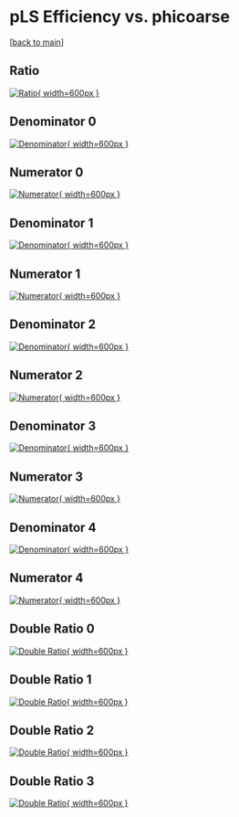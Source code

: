 # pLS Efficiency vs. phicoarse

[[back to main](./)]



## Ratio

[![Ratio](../mtv/var/pLS_base_211_0_eff_phicoarse.png){ width=600px }](../mtv/var/pLS_base_211_0_eff_phicoarse.pdf)

## Denominator 0

[![Denominator](../mtv/den/pLS_base_211_0_eff_phicoarse_den0.png){ width=600px }](../mtv/den/pLS_base_211_0_eff_phicoarse_den0.pdf)

## Numerator 0

[![Numerator](../mtv/num/pLS_base_211_0_eff_phicoarse_num0.png){ width=600px }](../mtv/num/pLS_base_211_0_eff_phicoarse_num0.pdf)

## Denominator 1

[![Denominator](../mtv/den/pLS_base_211_0_eff_phicoarse_den1.png){ width=600px }](../mtv/den/pLS_base_211_0_eff_phicoarse_den1.pdf)

## Numerator 1

[![Numerator](../mtv/num/pLS_base_211_0_eff_phicoarse_num1.png){ width=600px }](../mtv/num/pLS_base_211_0_eff_phicoarse_num1.pdf)

## Denominator 2

[![Denominator](../mtv/den/pLS_base_211_0_eff_phicoarse_den2.png){ width=600px }](../mtv/den/pLS_base_211_0_eff_phicoarse_den2.pdf)

## Numerator 2

[![Numerator](../mtv/num/pLS_base_211_0_eff_phicoarse_num2.png){ width=600px }](../mtv/num/pLS_base_211_0_eff_phicoarse_num2.pdf)

## Denominator 3

[![Denominator](../mtv/den/pLS_base_211_0_eff_phicoarse_den3.png){ width=600px }](../mtv/den/pLS_base_211_0_eff_phicoarse_den3.pdf)

## Numerator 3

[![Numerator](../mtv/num/pLS_base_211_0_eff_phicoarse_num3.png){ width=600px }](../mtv/num/pLS_base_211_0_eff_phicoarse_num3.pdf)

## Denominator 4

[![Denominator](../mtv/den/pLS_base_211_0_eff_phicoarse_den4.png){ width=600px }](../mtv/den/pLS_base_211_0_eff_phicoarse_den4.pdf)

## Numerator 4

[![Numerator](../mtv/num/pLS_base_211_0_eff_phicoarse_num4.png){ width=600px }](../mtv/num/pLS_base_211_0_eff_phicoarse_num4.pdf)

## Double Ratio 0

[![Double Ratio](../mtv/ratio/pLS_base_211_0_eff_phicoarse_ratio0.png){ width=600px }](../mtv/ratio/pLS_base_211_0_eff_phicoarse_ratio0.pdf)

## Double Ratio 1

[![Double Ratio](../mtv/ratio/pLS_base_211_0_eff_phicoarse_ratio1.png){ width=600px }](../mtv/ratio/pLS_base_211_0_eff_phicoarse_ratio1.pdf)

## Double Ratio 2

[![Double Ratio](../mtv/ratio/pLS_base_211_0_eff_phicoarse_ratio2.png){ width=600px }](../mtv/ratio/pLS_base_211_0_eff_phicoarse_ratio2.pdf)

## Double Ratio 3

[![Double Ratio](../mtv/ratio/pLS_base_211_0_eff_phicoarse_ratio3.png){ width=600px }](../mtv/ratio/pLS_base_211_0_eff_phicoarse_ratio3.pdf)

